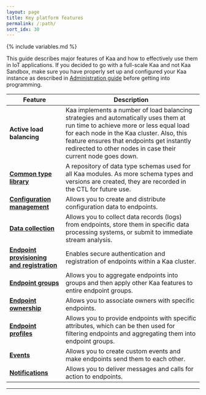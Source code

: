 ```yaml
---
layout: page
title: Key platform features
permalink: /:path/
sort_idx: 30
---
```

{% include variables.md %}


This guide describes major features of Kaa and how to effectively use them in IoT applications. 
If you decided to go with a full-scale Kaa and not Kaa Sandbox, make sure you have properly set up and configured your Kaa instance as described in [Administration guide]({{root_url}}Administration-guide/) before getting into programming. 

| Feature | Description |
|-------|----------------|
| **Active load balancing** | Kaa implements a number of load balancing strategies and automatically uses them at run time to achieve more or less equal load for each node in the Kaa cluster. Also, this feature ensures that endpoints get instantly redirected to other nodes in case their current node goes down.
| **[Common type library]({{root_url}}Programming-guide/Key-platform-features/Common-Type-Library/)** | A repository of data type schemas used for all Kaa modules. As more schema types and versions are created, they are recorded in the CTL for future use.
| **[Configuration management]({{root_url}}Programming-guide/Key-platform-features/Configuration-management/)** | Allows you to create and distribute configuration data to endpoints.
| **[Data collection]({{root_url}}Programming-guide/Key-platform-features/Data-collection/)** | Allows you to collect data records (logs) from endpoints, store them in specific data processing systems, or submit to immediate stream analysis. 
| **[Endpoint provisioning and registration]({{root_url}}Programming-guide/Key-platform-features/Devices-provisioning-and-registration/)** | Enables secure authentication and registration of endpoints within a Kaa cluster.
| **[Endpoint groups]({{root_url}}Programming-guide/Key-platform-features/Endpoint-groups/)** | Allows you to aggregate endpoints into groups and then apply other Kaa features to entire endpoint groups.
| **[Endpoint ownership]({{root_url}}Programming-guide/Key-platform-features/Endpoint-ownership/)** | Allows you to associate owners with specific endpoints.
| **[Endpoint profiles]({{root_url}}Programming-guide/Key-platform-features/Endpoint-profiles/)** | Allows you to provide endpoints with specific attributes, which can be then used for filtering endpoints and aggregating them into endpoint groups. 
| **[Events]({{root_url}}Programming-guide/Key-platform-features/Events/)** | Allows you to create custom events and make endpoints send them to each other. 
| **[Notifications]({{root_url}}Programming-guide/Key-platform-features/Notifications/)** | Allows you to deliver messages and calls for action to endpoints.

---
